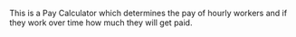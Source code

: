 This is a Pay Calculator which determines the pay of hourly workers and if they work over time how much they will get paid.
